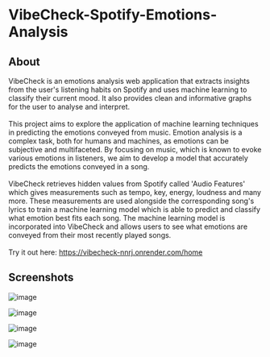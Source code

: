 # VibeCheck-Spotify-Emotions-Analysis

## About
VibeCheck is an emotions analysis web application that extracts insights from the user's listening habits on Spotify and uses machine learning to classify their current mood. It also provides clean and informative graphs for the user to analyse and interpret. \
\
This project aims to explore the application of machine learning techniques in predicting the emotions conveyed from music. Emotion analysis is a complex task, both for humans and machines, as emotions can be subjective and multifaceted. By focusing on music, which is known to evoke various emotions in listeners, we aim to develop a model that accurately predicts the emotions conveyed in a song. \
\
VibeCheck retrieves hidden values from Spotify called 'Audio Features' which gives measurements such as tempo, key, energy, loudness and many more. These measurements are used alongside the corresponding song's lyrics to train a machine learning model which is able to predict and classify what emotion best fits each song. The machine learning model is incorporated into VibeCheck and allows users to see what emotions are conveyed from their most recently played songs.\
\
Try it out here: https://vibecheck-nnrj.onrender.com/home

## Screenshots
![image](https://github.com/TimmoTismo/VibeCheck-Spotify-Mood-Analysis/assets/44039129/02df7f4a-fa73-448c-aac0-bc50c6a70f14)

![image](https://github.com/TimmoTismo/VibeCheck-Spotify-Mood-Analysis/assets/44039129/b004bf6f-3ff4-4bac-a3d3-dd83584ec893)

![image](https://github.com/TimmoTismo/VibeCheck-Spotify-Mood-Analysis/assets/44039129/19f88aff-7cb4-4a25-a8ad-8e7aba9bcf25)

![image](https://github.com/TimmoTismo/VibeCheck-Spotify-Mood-Analysis/assets/44039129/0bdda9b3-3c73-469f-b689-a72de85d483e)

